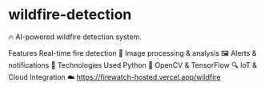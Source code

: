 # wildfire-detection
🔥 AI-powered wildfire detection system.

Features
Real-time fire detection 🚨
Image processing & analysis 🖼️
Alerts & notifications 📢
Technologies Used
Python 🐍
OpenCV & TensorFlow 🔍
IoT & Cloud Integration ☁️
https://firewatch-hosted.vercel.app/wildfire
